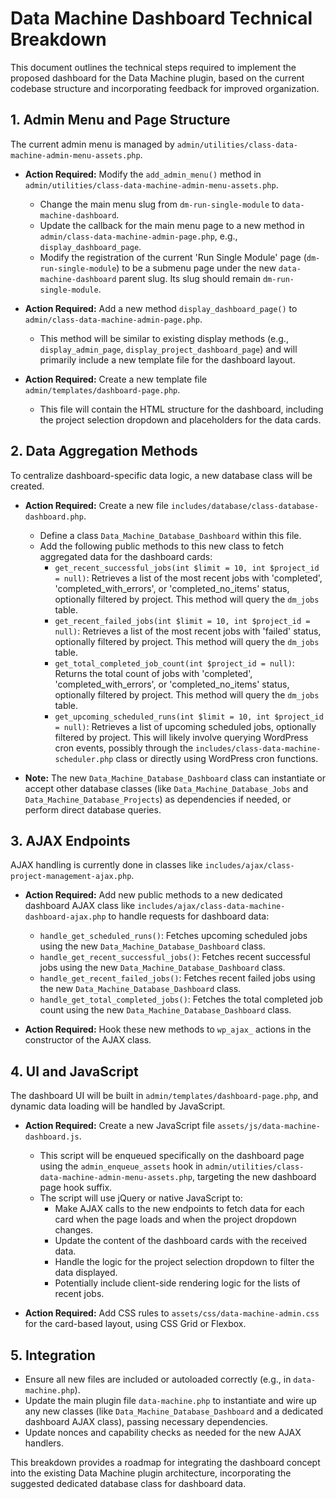 # Data Machine Dashboard Technical Breakdown

This document outlines the technical steps required to implement the proposed dashboard for the Data Machine plugin, based on the current codebase structure and incorporating feedback for improved organization.

## 1. Admin Menu and Page Structure

The current admin menu is managed by `admin/utilities/class-data-machine-admin-menu-assets.php`.

-   **Action Required:** Modify the `add_admin_menu()` method in `admin/utilities/class-data-machine-admin-menu-assets.php`.
    -   Change the main menu slug from `dm-run-single-module` to `data-machine-dashboard`.
    -   Update the callback for the main menu page to a new method in `admin/class-data-machine-admin-page.php`, e.g., `display_dashboard_page`.
    -   Modify the registration of the current 'Run Single Module' page (`dm-run-single-module`) to be a submenu page under the new `data-machine-dashboard` parent slug. Its slug should remain `dm-run-single-module`.

-   **Action Required:** Add a new method `display_dashboard_page()` to `admin/class-data-machine-admin-page.php`.
    -   This method will be similar to existing display methods (e.g., `display_admin_page`, `display_project_dashboard_page`) and will primarily include a new template file for the dashboard layout.

-   **Action Required:** Create a new template file `admin/templates/dashboard-page.php`.
    -   This file will contain the HTML structure for the dashboard, including the project selection dropdown and placeholders for the data cards.

## 2. Data Aggregation Methods

To centralize dashboard-specific data logic, a new database class will be created.

-   **Action Required:** Create a new file `includes/database/class-database-dashboard.php`.
    -   Define a class `Data_Machine_Database_Dashboard` within this file.
    -   Add the following public methods to this new class to fetch aggregated data for the dashboard cards:
        -   `get_recent_successful_jobs(int $limit = 10, int $project_id = null)`: Retrieves a list of the most recent jobs with 'completed', 'completed_with_errors', or 'completed_no_items' status, optionally filtered by project. This method will query the `dm_jobs` table.
        -   `get_recent_failed_jobs(int $limit = 10, int $project_id = null)`: Retrieves a list of the most recent jobs with 'failed' status, optionally filtered by project. This method will query the `dm_jobs` table.
        -   `get_total_completed_job_count(int $project_id = null)`: Returns the total count of jobs with 'completed', 'completed_with_errors', or 'completed_no_items' status, optionally filtered by project. This method will query the `dm_jobs` table.
        -   `get_upcoming_scheduled_runs(int $limit = 10, int $project_id = null)`: Retrieves a list of upcoming scheduled jobs, optionally filtered by project. This will likely involve querying WordPress cron events, possibly through the `includes/class-data-machine-scheduler.php` class or directly using WordPress cron functions.

-   **Note:** The new `Data_Machine_Database_Dashboard` class can instantiate or accept other database classes (like `Data_Machine_Database_Jobs` and `Data_Machine_Database_Projects`) as dependencies if needed, or perform direct database queries.

## 3. AJAX Endpoints

AJAX handling is currently done in classes like `includes/ajax/class-project-management-ajax.php`.

-   **Action Required:** Add new public methods to a new dedicated dashboard AJAX class like `includes/ajax/class-data-machine-dashboard-ajax.php` to handle requests for dashboard data:
    -   `handle_get_scheduled_runs()`: Fetches upcoming scheduled jobs using the new `Data_Machine_Database_Dashboard` class.
    -   `handle_get_recent_successful_jobs()`: Fetches recent successful jobs using the new `Data_Machine_Database_Dashboard` class.
    -   `handle_get_recent_failed_jobs()`: Fetches recent failed jobs using the new `Data_Machine_Database_Dashboard` class.
    -   `handle_get_total_completed_jobs()`: Fetches the total completed job count using the new `Data_Machine_Database_Dashboard` class.

-   **Action Required:** Hook these new methods to `wp_ajax_` actions in the constructor of the AJAX class.

## 4. UI and JavaScript

The dashboard UI will be built in `admin/templates/dashboard-page.php`, and dynamic data loading will be handled by JavaScript.

-   **Action Required:** Create a new JavaScript file `assets/js/data-machine-dashboard.js`.
    -   This script will be enqueued specifically on the dashboard page using the `admin_enqueue_assets` hook in `admin/utilities/class-data-machine-admin-menu-assets.php`, targeting the new dashboard page hook suffix.
    -   The script will use jQuery or native JavaScript to:
        -   Make AJAX calls to the new endpoints to fetch data for each card when the page loads and when the project dropdown changes.
        -   Update the content of the dashboard cards with the received data.
        -   Handle the logic for the project selection dropdown to filter the data displayed.
        -   Potentially include client-side rendering logic for the lists of recent jobs.

-   **Action Required:** Add CSS rules to `assets/css/data-machine-admin.css` for the card-based layout, using CSS Grid or Flexbox.

## 5. Integration

-   Ensure all new files are included or autoloaded correctly (e.g., in `data-machine.php`).
-   Update the main plugin file `data-machine.php` to instantiate and wire up any new classes (like `Data_Machine_Database_Dashboard` and a dedicated dashboard AJAX class), passing necessary dependencies.
-   Update nonces and capability checks as needed for the new AJAX handlers.

This breakdown provides a roadmap for integrating the dashboard concept into the existing Data Machine plugin architecture, incorporating the suggested dedicated database class for dashboard data.